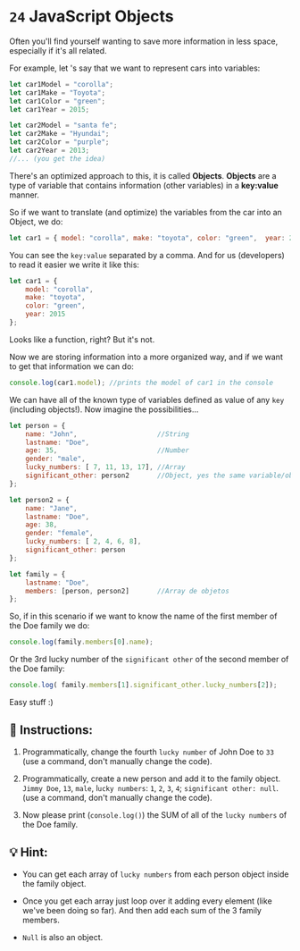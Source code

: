 # `24` JavaScript Objects 

Often you'll find yourself wanting to save more information in less space, especially if it's all related. 

For example, let 's say that we want to represent cars into variables:

```js
let car1Model = "corolla";
let car1Make = "Toyota";
let car1Color = "green";
let car1Year = 2015;

let car2Model = "santa fe";
let car2Make = "Hyundai";
let car2Color = "purple";
let car2Year = 2013;
//... (you get the idea)
```

There's an optimized approach to this, it is called **Objects**. **Objects** are a type of variable that contains information (other variables) in a **key:value** manner.

So if we want to translate (and optimize) the variables from the car into an Object, we do:

```js
let car1 = { model: "corolla", make: "toyota", color: "green",  year: 2015};
```

You can see the `key:value` separated by a comma.  And for us (developers) to read it easier we write it like this:

```js
let car1 = {
    model: "corolla", 
    make: "toyota", 
    color: "green",  
    year: 2015
};
```

Looks like a function, right? But it's not.

Now we are storing information into a more organized way, and if we want to get that information we can do:

```js
console.log(car1.model); //prints the model of car1 in the console
```

We can have all of the known type of variables defined as value of any `key` (including objects!). Now imagine the possibilities...

```js
let person = {
    name: "John",                    //String
    lastname: "Doe",
    age: 35,                         //Number
    gender: "male",
    lucky_numbers: [ 7, 11, 13, 17], //Array
    significant_other: person2       //Object, yes the same variable/object defined after
};

let person2 = {
    name: "Jane",
    lastname: "Doe",
    age: 38,
    gender: "female",
    lucky_numbers: [ 2, 4, 6, 8],
    significant_other: person
};

let family = {
    lastname: "Doe",
    members: [person, person2]       //Array de objetos
};
```

So, if in this scenario if we want to know the name of the first member of the Doe family we do:

```js
console.log(family.members[0].name);
```

Or the 3rd lucky number of the `significant other` of the second member of the Doe family:

```js
console.log( family.members[1].significant_other.lucky_numbers[2]);
```

Easy stuff :)

## 📝 Instructions:

1. Programmatically, change the fourth `lucky number` of John Doe to `33` (use a command, don't manually change the code).

2. Programmatically, create a new person and add it to the family object. `Jimmy Doe`, `13`, `male`, l`ucky numbers`: `1`, `2`, `3`, `4`; `significant other: null`. (use a command, don't manually change the code).

3. Now please print (`console.log()`) the SUM of all of the `lucky numbers` of the Doe family.

## 💡 Hint:

+ You can get each array of `lucky numbers` from each person object inside the family object.

+ Once you get each array just loop over it adding every element (like we've been doing so far). And then add each sum of the 3 family members.

+ `Null` is also an object.